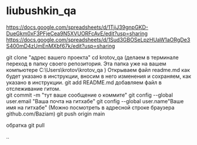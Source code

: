 # liubushkin_qa
https://docs.google.com/spreadsheets/d/1TjiJ39gnpGKD-DueGkm0xF3PFjeCea9N5XVUORFcAvE/edit?usp=sharing
https://docs.google.com/spreadsheets/d/1Sud3GBOSeLpzHUaW1aORgDe3S400mD4zUmEnMXbf67k/edit?usp=sharing


git clone "адрес вашего проекта"
cd krotov_qa (делаем в терминале переход в папку своего репозитория. Эта папка уже на вашем компьютере C:\Users\krotov\krotov_qa )
Открываем файл readme.md как будет указано в инструкции, вносим в него изменения и сохраняем, как указано в инструкции. 
git add README.md добавляем файл в отслеживание гитом.    
git commit -m "тут ваше сообщение о коммите" 
git config --global user.email "Ваша почта на гитхабе"
git config --global user.name"Ваше имя на гитхабе"  (Можно посмотреть в адресной строке браузера github.com/Baziam)
git push origin main

обратка git pull

..